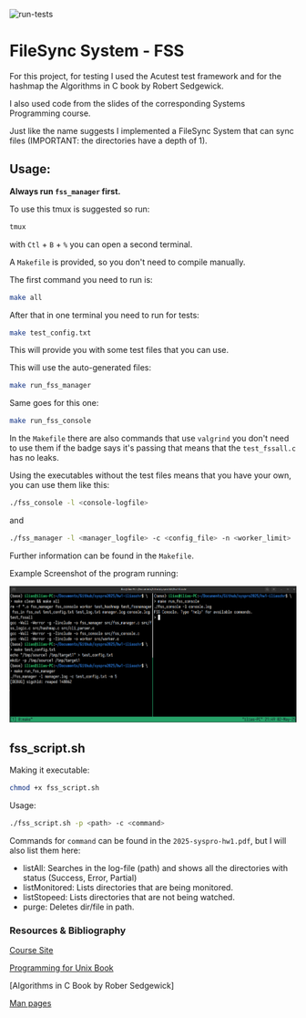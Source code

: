![run-tests](https://github.com/iliaschr/FileSync-System/actions/workflows/ci.yml/badge.svg)


# FileSync System - FSS

For this project, for testing I used the Acutest test framework and for the hashmap
the Algorithms in C book by Robert Sedgewick.

I also used code from the slides of the corresponding Systems Programming course.

Just like the name suggests I implemented a FileSync System that can sync files
(IMPORTANT: the directories have a depth of 1).

## Usage: 

**Always run `fss_manager` first.**

To use this tmux is suggested so run:

```bash
tmux
```
with `Ctl` + `B` + `%` you can open a second terminal.

A `Makefile` is provided, so you don't need to compile manually.

The first command you need to run is:

```bash
make all
```

After that in one terminal you need to run for tests:

```bash
make test_config.txt
```
This will provide you with some test files that you can use.

This will use the auto-generated files:

```bash
make run_fss_manager
```

Same goes for this one:

```bash
make run_fss_console
```

In the `Makefile` there are also commands that use `valgrind` you don't need to use them
if the badge says it's passing that means that the `test_fssall.c` has no leaks.

Using the executables without the test files means that you have your own, you can use them like this:

```bash
./fss_console -l <console-logfile>
```
and 

```bash
./fss_manager -l <manager_logfile> -c <config_file> -n <worker_limit>
```

Further information can be found in the `Makefile`.

Example Screenshot of the program running:

![Screenshot](img/ExampleScreenshot.png)

## fss_script.sh

Making it executable:

```bash
chmod +x fss_script.sh
```

Usage:

```bash
./fss_script.sh -p <path> -c <command>
```

Commands for `command` can be found in the `2025-syspro-hw1.pdf`, but I will also list them here:
- listAll: Searches in the log-file (path) and shows all the directories with status (Success, Error, Partial)
- listMonitored: Lists directories that are being monitored.
- listStopeed: Lists directories that are not being watched.
- purge: Deletes dir/file in path.

### Resources & Bibliography

[Course Site](https://cgi.di.uoa.gr/~mema/courses/k24/k24.html)

[Programming for Unix Book]()

[Algorithms in C Book by Rober Sedgewick]

[Man pages](https://linux.die.net)
